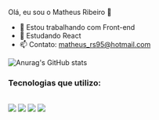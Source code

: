 Olá, eu sou o Matheus Ribeiro 👋

- 🔭 Estou trabalhando com Front-end
- 🌱 Estudando React
- 📫 Contato: matheus_rs95@hotmail.com

![Anurag's GitHub stats](https://github-readme-stats.vercel.app/api?username=devtuzi&show_icons=true&theme=radical)

<h3>Tecnologias que utilizo:</h3>

<div style="display: inline_block"><br/>
<img align="center alt="html5" src="https://img.shields.io/badge/HTML5-E34F26?style=for-the-badge&logo=html5&logoColor=white" />
<img align="center alt="html5" src="https://img.shields.io/badge/CSS3-1572B6?style=for-the-badge&logo=css3&logoColor=white" />
<img align="center alt="html5" src="https://img.shields.io/badge/JavaScript-F7DF1E?style=for-the-badge&logo=javascript&logoColor=black" />
<img align="center alt="html5" src="https://img.shields.io/badge/Bootstrap-563D7C?style=for-the-badge&logo=bootstrap&logoColor=white" />
<img align="center alt="html5" src="https://img.shields.io/badge/React-20232A?style=for-the-badge&logo=react&logoColor=61DAFB />
</div>
